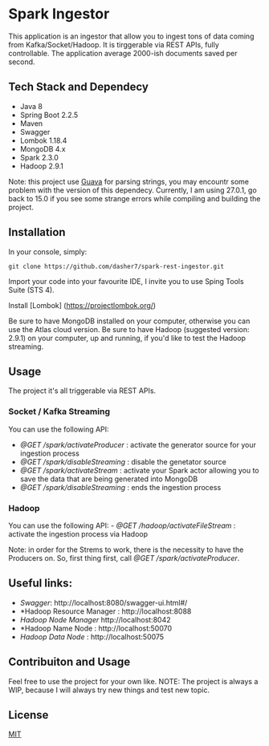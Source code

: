# Spark Ingestor

This application is an ingestor that allow you to ingest tons of data coming from Kafka/Socket/Hadoop.
It is tirggerable via REST APIs, fully controllable.
The application average 2000-ish documents saved per second.

## Tech Stack and Dependecy

  - Java 8
  - Spring Boot 2.2.5
  - Maven
  - Swagger
  - Lombok 1.18.4
  - MongoDB 4.x
  - Spark 2.3.0
  - Hadoop 2.9.1
  
Note: this project use [Guava](https://github.com/google/guava) for parsing strings, you may encountr some problem with the version
of this dependecy. Currently, I am using 27.0.1, go back to 15.0 if you see some strange errors while compiling and building the project.
  
## Installation

In your console, simply:

``` git clone https://github.com/dasher7/spark-rest-ingestor.git ```

Import your code into your favourite IDE, I invite you to use Sping Tools Suite (STS 4).

Install [Lombok] (https://projectlombok.org/)

Be sure to have MongoDB installed on your computer, otherwise you can use the Atlas cloud version.
Be sure to have Hadoop (suggested version: 2.9.1) on your computer, up and running, if you'd like to test the Hadoop streaming.

## Usage

The project it's all triggerable via REST APIs.

### Socket / Kafka Streaming

You can use the following API:
  - *@GET /spark/activateProducer* : activate the generator source for your ingestion process
  - *@GET /spark/disableStreaming* : disable the genetator source
  - *@GET /spark/activateStream* : activate your Spark actor allowing you to save the data that are being generated into MongoDB
  - *@GET /spark/disableStreaming* : ends the ingestion process
  
### Hadoop

  You can use the following API:
    - *@GET /hadoop/activateFileStream* : activate the ingestion process via Hadoop
    
Note: in order for the Strems to work, there is the necessity to have the Producers on. So, first thing first, call *@GET /spark/activateProducer*.

## Useful links:

  - *Swagger*: http://localhost:8080/swagger-ui.html#/
  - *Hadoop Resource Manager : http://localhost:8088
  - *Hadoop Node Manager*  http://localhost:8042
  - *Hadoop Name Node : http://localhost:50070
  - *Hadoop Data Node* : http://localhost:50075
 
## Contribuiton and Usage

Feel free to use the project for your own like.
NOTE: The project is always a WIP, because I will always try new things and test new topic.

## License

[MIT](https://choosealicense.com/licenses/mit/)

